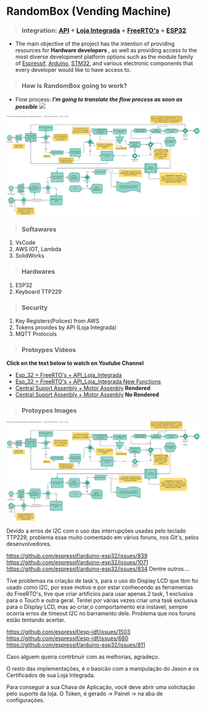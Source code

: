<!-- Headings --> <!-- Strong --> <!-- Italics --> <!-- Blockquote --> <!-- Links --> <!-- UL --> <!-- OL --> <!-- Images --> <!-- Code Blocks --> <!-- Tables --> 
<!-- Task Lists -->

# RandomBox (Vending Machine)
> ### Integration: [API](https://lojaintegrada.docs.apiary.io/#reference) + [Loja Integrada](https://lojaintegrada.com.br/) + [FreeRTO's](https://www.freertos.org/) + [ESP32](https://www.espressif.com/en/products/socs/esp32/overview)

- The main objective of the project has the intention of providing resources for **Hardware developers** , as well as providing access to the most diverse development platform options such as the module family of [Espressif](https://www.espressif.com/en), [Arduino](https://www.arduino.cc/en/main/products), [STM32](https://www.st.com/content/st_com/en/support/learning/stm32-education/stm32-step-by-step.html), and various electronic components that every developer would like to have access to.

> ### How is RandomBox going to work?
- Flow process:
***I'm going to translate the flow process as soon as possible***
![](Images)
<img src="Images/FlowRandomBox1.png">

> ### Softawares
1. VsCode
1. AWS IOT, Lambda
1. SolidWorks

> ### Hardwares
1. ESP32
1. Keyboard TTP229

> ### Security
1. Key Registers(Polices) from AWS
1. Tokens provides by API (Loja Integrada)
1. MQTT Protocols

> ### Protoypes Videos
**Click on the text below to watch on Youtube Channel**

* [Esp_32 + FreeRTO's + API_Loja_Integrada](https://youtu.be/USlRwm8FtBU)
* [Esp_32 + FreeRTO's + API_Loja_Integrada New Functions](https://youtu.be/Byxi9N65fug) 
* [Central Suport Assenbly + Motor Assenbly](https://youtu.be/GkYKwFoSeXg) **Rendered**
* [Central Suport Assenbly + Motor Assenbly](https://youtu.be/XT-ZBJUHyEo) **No Rendered**

> ### Protoypes Images

<img src="Images/FlowRandomBox1.png">

Devido a erros de I2C com o uso das interrupções usadas pelo teclado TTP229, problema esse muito comentado em vários foruns, nos Git's, pelos desenvolvedores.

https://github.com/espressif/arduino-esp32/issues/839
https://github.com/espressif/arduino-esp32/issues/1071
https://github.com/espressif/arduino-esp32/issues/834
Dentre outros....

Tive problemas na criação de task's, para o uso do Display LCD que tbm foi usado como I2C, por esse motivo e por estar conhecendo as ferramentas do FreeRTO's, tive que criar artificios para usar apenas 2 task, 1 exclusiva para o Touch e outra geral. Tentei por várias vezes criar uma task exclusiva para o Display LCD, mas ao criar,o comportamento era instavel, sempre ocorria erros de timeout I2C no barramento dele. Problema que nos foruns estão tentando acertar.

https://github.com/espressif/esp-idf/issues/1503
https://github.com/espressif/esp-idf/issues/680
https://github.com/espressif/arduino-esp32/issues/811

Caso alguem queira contrbnuir com as melhorias, agradeço.

O resto das implementações, é o basicão com a manipulação do Jason e os Certificados de sua Loja Integrada. 

Para conseguir a sua Chava de Aplicação, você deve abrir uma solicitação pelo suporte da loja. 
O Token, é gerado -> Painel -> na aba de configurações. 

